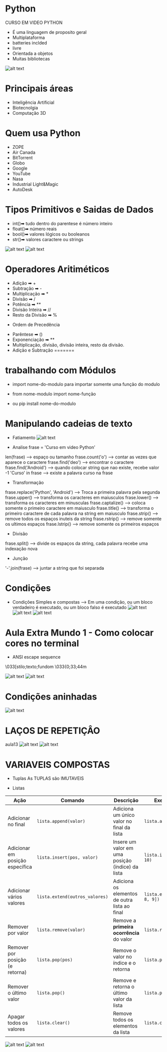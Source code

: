 # Python
CURSO EM VIDEO PYTHON

* É uma linguagem de proposito geral
* Multiplataforma
* batteries inclded
* livre
* Orientada a objetos
* Muitas bibliotecas

![alt text](image.png)

# Principais áreas
* Inteligência Artificial
* Biotecnolgia
* Computação 3D

# Quem usa Python
* ZOPE
* Air Canada
* BitTorrent
* Globo
* Google
* YouTube
* Nasa
* Industrial Light&Magic
* AutoDesk

# Tipos Primitivos e Saidas de Dados
* int()➡ tudo dentro do parentese é número inteiro
* float()➡ número reais
* bool()➡ valores lógicos ou booleanos
* str()➡ valores caractere ou strings

![alt text](image-1.png)
![alt text](image-2.png)

# Operadores Aritiméticos
* Adição ➡ +
* Subtração ➡ -
* Multiplicação ➡ *
* Divisão ➡ /
* Potência ➡ **
* Divisão Inteira ➡ //
* Resto da Divisão ➡ %

+ Ordem de Precedência
* Parêntese ➡ ()
* Exponenciação ➡ **
* Multiplicação, divisão, divisão inteira, resto da divisão.
* Adição e Subtração
=======
# trabalhando com Módulos
* import nome-do-modulo
para importar somente uma função do modulo
* from nome-modulo import nome-função

* ou pip install nome-do-modulo

# Manipulando cadeias de texto

* Fatiamento
![alt text](image-3.png)

* Analise
frase = 'Curso em video Python'

len(frase) --> espaço ou tamanho
frase.count('o') --> contar as vezes que aparece o caractere
frase.find('deo') --> encontrar o caractere
frase.find('Android') --> quando colocar string que nao existe, recebe valor -1
'Curso' in frase --> existe a palavra curso na frase 

* Transformação

frase.replace('Python', 'Android') --> Troca a primeira palavra pela segunda
frase.upper() --> transforma os caracteres em maiusculos
frase.lower() --> transforma os caracteres em minusculas
frase.captalize() --> coloca somente o primeiro caractere em maiusculo 
frase.title() --> transforma o primeiro caractere de cada palavra na string em maiusculo
frase.strip() --> remove todos os espaços inuteis da string
frase.rstrip() --> remove somente os ultimos espaços
frase.lstrip() --> remove somente os primeiros espaços

* Divisão

frase.split() --> divide os espaços da string, cada palavra recebe uma indexação nova

* Junção

'-'.join(frase) --> juntar a string que foi separada

# Condições 

* Condições Simples e compostas
--> Em uma condição, ou um bloco verdadeiro é executado, ou um bloco falso é executado
![alt text](image-4.png)
![alt text](image-5.png)
![alt text](image-6.png)

# Aula Extra Mundo 1 - Como colocar cores no terminal

* ANSI escape sequence 

\033[stilo;texto;fundom
\033{0;33;44m

![alt text](image-7.png)
![alt text](image-8.png)

# Condições aninhadas
![alt text](image-9.png)

# LAÇOS DE REPETIÇÂO
aula13
![alt text](image-10.png)
![alt text](image-11.png)

# VARIAVEIS COMPOSTAS
* Tuplas
 As TUPLAS são IMUTAVEIS

* Listas

| **Ação**                        | **Comando**                    | **Descrição**                                    | **Exemplo**               |
| ------------------------------- | ------------------------------ | ------------------------------------------------ | ------------------------- |
| Adicionar no final              | `lista.append(valor)`          | Adiciona um único valor no final da lista        | `lista.append(5)`         |
| Adicionar em posição específica | `lista.insert(pos, valor)`     | Insere um valor em uma posição (índice) da lista | `lista.insert(2, 10)`     |
| Adicionar vários valores        | `lista.extend(outros_valores)` | Adiciona os elementos de outra lista ao final    | `lista.extend([7, 8, 9])` |
| Remover por valor               | `lista.remove(valor)`          | Remove a **primeira ocorrência** do valor        | `lista.remove(3)`         |
| Remover por posição (e retorna) | `lista.pop(pos)`               | Remove o valor no índice e o retorna             | `lista.pop(1)`            |
| Remover o último valor          | `lista.pop()`                  | Remove e retorna o último valor da lista         | `lista.pop()`             |
| Apagar todos os valores         | `lista.clear()`                | Remove todos os elementos da lista               | `lista.clear()`           |

![alt text](image-12.png)
![alt text](image-13.png)